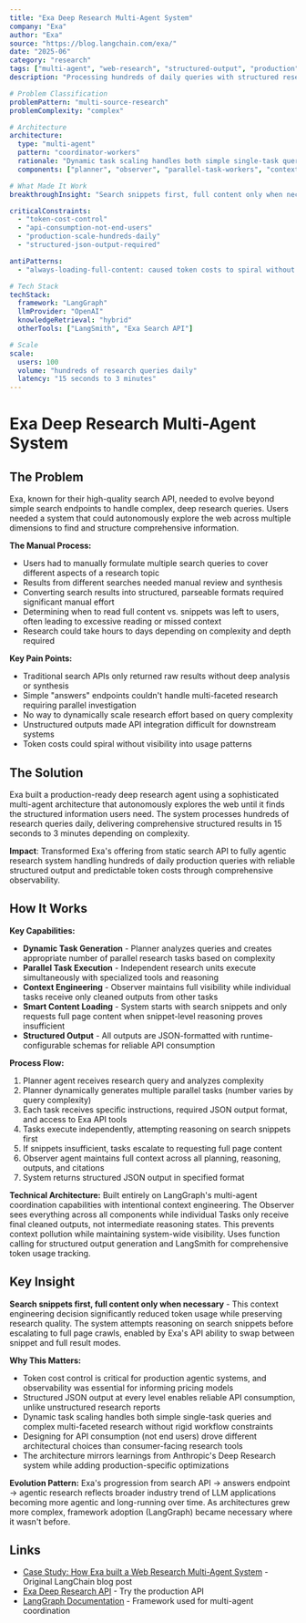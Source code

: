 ```yaml
---
title: "Exa Deep Research Multi-Agent System"
company: "Exa"
author: "Exa"
source: "https://blog.langchain.com/exa/"
date: "2025-06"
category: "research"
tags: ["multi-agent", "web-research", "structured-output", "production"]
description: "Processing hundreds of daily queries with structured research results in 15 seconds to 3 minutes"

# Problem Classification
problemPattern: "multi-source-research"
problemComplexity: "complex"

# Architecture
architecture:
  type: "multi-agent"
  pattern: "coordinator-workers"
  rationale: "Dynamic task scaling handles both simple single-task queries and complex multi-faceted research without rigid workflow constraints, critical for production API"
  components: ["planner", "observer", "parallel-task-workers", "context-engineer"]

# What Made It Work
breakthroughInsight: "Search snippets first, full content only when necessary - this context engineering decision significantly reduced token costs while preserving research quality"

criticalConstraints:
  - "token-cost-control"
  - "api-consumption-not-end-users"
  - "production-scale-hundreds-daily"
  - "structured-json-output-required"

antiPatterns:
  - "always-loading-full-content: caused token costs to spiral without visibility"

# Tech Stack
techStack:
  framework: "LangGraph"
  llmProvider: "OpenAI"
  knowledgeRetrieval: "hybrid"
  otherTools: ["LangSmith", "Exa Search API"]

# Scale
scale:
  users: 100
  volume: "hundreds of research queries daily"
  latency: "15 seconds to 3 minutes"
---
```


# Exa Deep Research Multi-Agent System

## The Problem

Exa, known for their high-quality search API, needed to evolve beyond simple search endpoints to handle complex, deep research queries. Users needed a system that could autonomously explore the web across multiple dimensions to find and structure comprehensive information.

**The Manual Process:**
- Users had to manually formulate multiple search queries to cover different aspects of a research topic
- Results from different searches needed manual review and synthesis
- Converting search results into structured, parseable formats required significant manual effort
- Determining when to read full content vs. snippets was left to users, often leading to excessive reading or missed context
- Research could take hours to days depending on complexity and depth required

**Key Pain Points:**
- Traditional search APIs only returned raw results without deep analysis or synthesis
- Simple "answers" endpoints couldn't handle multi-faceted research requiring parallel investigation
- No way to dynamically scale research effort based on query complexity
- Unstructured outputs made API integration difficult for downstream systems
- Token costs could spiral without visibility into usage patterns

## The Solution

Exa built a production-ready deep research agent using a sophisticated multi-agent architecture that autonomously explores the web until it finds the structured information users need. The system processes hundreds of research queries daily, delivering comprehensive structured results in 15 seconds to 3 minutes depending on complexity.

**Impact**: Transformed Exa's offering from static search API to fully agentic research system handling hundreds of daily production queries with reliable structured output and predictable token costs through comprehensive observability.

## How It Works

**Key Capabilities:**
- **Dynamic Task Generation** - Planner analyzes queries and creates appropriate number of parallel research tasks based on complexity
- **Parallel Task Execution** - Independent research units execute simultaneously with specialized tools and reasoning
- **Context Engineering** - Observer maintains full visibility while individual tasks receive only cleaned outputs from other tasks
- **Smart Content Loading** - System starts with search snippets and only requests full page content when snippet-level reasoning proves insufficient
- **Structured Output** - All outputs are JSON-formatted with runtime-configurable schemas for reliable API consumption

**Process Flow:**
1. Planner agent receives research query and analyzes complexity
2. Planner dynamically generates multiple parallel tasks (number varies by query complexity)
3. Each task receives specific instructions, required JSON output format, and access to Exa API tools
4. Tasks execute independently, attempting reasoning on search snippets first
5. If snippets insufficient, tasks escalate to requesting full page content
6. Observer agent maintains full context across all planning, reasoning, outputs, and citations
7. System returns structured JSON output in specified format

**Technical Architecture:** Built entirely on LangGraph's multi-agent coordination capabilities with intentional context engineering. The Observer sees everything across all components while individual Tasks only receive final cleaned outputs, not intermediate reasoning states. This prevents context pollution while maintaining system-wide visibility. Uses function calling for structured output generation and LangSmith for comprehensive token usage tracking.

## Key Insight

**Search snippets first, full content only when necessary** - This context engineering decision significantly reduced token usage while preserving research quality. The system attempts reasoning on search snippets before escalating to full page crawls, enabled by Exa's API ability to swap between snippet and full result modes.

**Why This Matters:**
- Token cost control is critical for production agentic systems, and observability was essential for informing pricing models
- Structured JSON output at every level enables reliable API consumption, unlike unstructured research reports
- Dynamic task scaling handles both simple single-task queries and complex multi-faceted research without rigid workflow constraints
- Designing for API consumption (not end users) drove different architectural choices than consumer-facing research tools
- The architecture mirrors learnings from Anthropic's Deep Research system while adding production-specific optimizations

**Evolution Pattern:** Exa's progression from search API → answers endpoint → agentic research reflects broader industry trend of LLM applications becoming more agentic and long-running over time. As architectures grew more complex, framework adoption (LangGraph) became necessary where it wasn't before.

## Links

- [Case Study: How Exa built a Web Research Multi-Agent System](https://blog.langchain.com/exa/) - Original LangChain blog post
- [Exa Deep Research API](https://exa.ai) - Try the production API
- [LangGraph Documentation](https://langchain-ai.github.io/langgraph) - Framework used for multi-agent coordination
